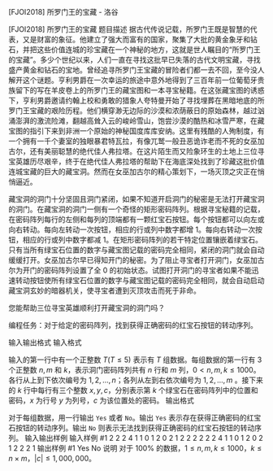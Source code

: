



[FJOI2018] 所罗门王的宝藏 - 洛谷














[FJOI2018] 所罗门王的宝藏
题目描述
据古代传说记载，所罗门王既是智慧的代表，又是财富的象征。他建立了强大而富有的国家，聚集了大批的黄金象牙和钻石，并把这些价值连城的珍宝藏在一个神秘的地方，这就是世人瞩目的“所罗门王的宝藏”。多少个世纪以来，人们一直在寻找这批早已失落的古代文明宝藏，寻找盛产黄金和钻石的宝地。曾经追寻所罗门王宝藏的冒险者们都一去不回，至今没人解开这个谜题。亨利男爵在一次幸运的旅途中意外地得到了三百年前一位葡萄牙贵族留下的写在羊皮卷上的所罗门王的藏宝图和一本寻宝秘籍。在这张藏宝图的诱惑下，亨利男爵邀请约翰上校和勇敢的猎象人夸特曼开始了寻找埋葬在黑暗地底的所罗门王宝藏的艰险历程。他们横穿渺无边际的沙漠和浓荫蔽日的原始森林，越过汹涌澎湃的激流险滩，翻越高耸入云的峻岭雪山，饱尝沙漠的酷热和冰雪严寒，在藏宝图的指引下来到非洲一个原始的神秘国度库库安纳。这里有残酷的人殉制度，有一个拥有一千个妻室的独眼暴君特瓦拉，有像兀鹫一般丑恶诡诈老而不死的女巫加古尔，还有美丽聪慧的绝代佳人弗拉塔。在这片陌生而又险象环生的土地上三位寻宝英雄历尽艰辛，终于在绝代佳人弗拉塔的帮助下在海底深处找到了珍藏这批价值连城宝藏的巨大的藏宝洞。然而在女巫加古尔的精心策划下，一场灭顶之灾正在悄悄逼近。

藏宝洞的洞门十分坚固且洞门紧闭，如果不知道开启洞门的秘密是无法打开藏宝洞的洞门。在藏宝洞的洞门一侧有一个奇怪的矩形密码阵列。根据寻宝秘籍的记载，在密码阵列每行的左侧和每列的顶端都有一颗红宝石按钮。每个按钮都可以向左或向右转动。每向左转动一次按钮，相应的行或列中数字都增 $1$。每向右转动一次按钮，相应的行或列中数字都减 $1$。在矩形密码阵列的若干特定位置镶嵌着绿宝石。只有当所有绿宝石位置的数字与藏宝图记载的密码完全相同，紧闭的洞门就会自动缓缓打开。女巫加古尔早已得知开门的秘密。为了阻止寻宝者打开洞门，女巫加古尔为开门的密码阵列设置了全 $0$ 的初始状态。试图打开洞门的寻宝者如果不能迅速转动按钮使所有绿宝石位置的数字与藏宝图记载的密码完全相同，就会自动启动藏宝洞玄妙的暗器机关，使寻宝者遭到灭顶攻击而死于非命。

您能帮助三位寻宝英雄顺利打开藏宝洞的洞门吗？

编程任务：对于给定的密码阵列，找到获得正确密码的红宝石按钮的转动序列。

输入输出格式
输入格式

输入的第一行中有一个正整数 $T (T \le 5)$ 表示有 $T$ 组数据。每组数据的第一行有 $3$ 个正整数 $n,m$ 和 $k$，表示洞门密码阵列共有 $n$ 行和 $m$ 列，$0<n,m,k \le 1000$。各行从上到下依次编号为 $1,2,\ldots,n$；各列从左到右依次编号为 $1,2,\ldots,m$ 。接下来的 $k$ 行中每行有三个整数 $x,y,c$，分别表示第 $k$ 个绿宝石在密码阵列中的位置和密码，$x$ 为行号 $y$ 为列号，$c$ 为该位置处的密码。
输出格式

对于每组数据，用一行输出 ``Yes`` 或者 ``No``。输出 ``Yes`` 表示存在获得正确密码的红宝石按钮的转动序列。输出 ``No`` 则表示无法找到获得正确密码的红宝石按钮的转动序列。
输入输出样例
输入样例 #1
2
2 2 4
1 1 0
1 2 0
2 1 2
2 2 2
2 2 4
1 1 0
1 2 0
2 1 2
2 2 1
输出样例 #1
Yes
No
说明
对于 $100\%$ 的数据，$1 \le n, m, k \le 1000$，$k \le n \times m$，$|c| \le 1,000,000$。







